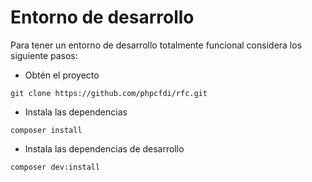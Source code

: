 # Entorno de desarrollo

Para tener un entorno de desarrollo totalmente funcional considera los siguiente pasos:

- Obtén el proyecto

```
git clone https://github.com/phpcfdi/rfc.git
```

- Instala las dependencias

```
composer install
```

- Instala las dependencias de desarrollo

```
composer dev:install
```
